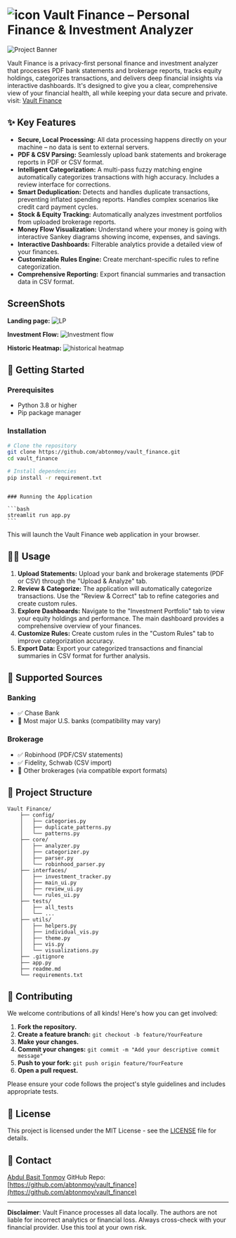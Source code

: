 # ![icon](assets/icon.png) Vault Finance – Personal Finance & Investment Analyzer

![Project Banner](assets/banner.png)

Vault Finance is a privacy-first personal finance and investment analyzer that processes PDF bank statements and brokerage reports, tracks equity holdings, categorizes transactions, and delivers deep financial insights via interactive dashboards. It's designed to give you a clear, comprehensive view of your financial health, all while keeping your data secure and private.
visit: [Vault Finance](https://vaultfinance.streamlit.app/)

## ✨ Key Features

- **Secure, Local Processing:** All data processing happens directly on your machine – no data is sent to external servers.
- **PDF & CSV Parsing:** Seamlessly upload bank statements and brokerage reports in PDF or CSV format.
- **Intelligent Categorization:** A multi-pass fuzzy matching engine automatically categorizes transactions with high accuracy. Includes a review interface for corrections.
- **Smart Deduplication:** Detects and handles duplicate transactions, preventing inflated spending reports. Handles complex scenarios like credit card payment cycles.
- **Stock & Equity Tracking:** Automatically analyzes investment portfolios from uploaded brokerage reports.
- **Money Flow Visualization:** Understand where your money is going with interactive Sankey diagrams showing income, expenses, and savings.
- **Interactive Dashboards:** Filterable analytics provide a detailed view of your finances.
- **Customizable Rules Engine:** Create merchant-specific rules to refine categorization.
- **Comprehensive Reporting:** Export financial summaries and transaction data in CSV format.

## ScreenShots

**Landing page:**
![LP](assets/landing_page.png)

**Investment Flow:**
![Investment flow](assets/sss1.png)

**Historic Heatmap:**
![historical heatmap](assets/hhm.png)

## 🚀 Getting Started

### Prerequisites

- Python 3.8 or higher
- Pip package manager

### Installation

```bash
# Clone the repository
git clone https://github.com/abtonmoy/vault_finance.git
cd vault_finance

# Install dependencies
pip install -r requirement.txt
```

````

### Running the Application

```bash
streamlit run app.py
```
````

This will launch the Vault Finance web application in your browser.

## 🧑‍💻 Usage

1. **Upload Statements:** Upload your bank and brokerage statements (PDF or CSV) through the "Upload & Analyze" tab.
2. **Review & Categorize:** The application will automatically categorize transactions. Use the "Review & Correct" tab to refine categories and create custom rules.
3. **Explore Dashboards:** Navigate to the "Investment Portfolio" tab to view your equity holdings and performance. The main dashboard provides a comprehensive overview of your finances.
4. **Customize Rules:** Create custom rules in the "Custom Rules" tab to improve categorization accuracy.
5. **Export Data:** Export your categorized transactions and financial summaries in CSV format for further analysis.

## 🏦 Supported Sources

### Banking

- ✅ Chase Bank
- 🔄 Most major U.S. banks (compatibility may vary)

### Brokerage

- ✅ Robinhood (PDF/CSV statements)
- ✅ Fidelity, Schwab (CSV import)
- 🔄 Other brokerages (via compatible export formats)

## 🧩 Project Structure

```
Vault Finance/
    ├── config/
    │   ├── categories.py
    │   ├── duplicate_patterns.py
    │   └── patterns.py
    ├── core/
    │   ├── analyzer.py
    │   ├── categorizer.py
    │   ├── parser.py
    │   └── robinhood_parser.py
    ├── interfaces/
    │   ├── investment_tracker.py
    │   ├── main_ui.py
    │   ├── review_ui.py
    │   └── rules_ui.py
    ├── tests/
    │   ├── all_tests
    │   └── ...
    ├── utils/
    │   ├── helpers.py
    │   ├── individual_vis.py
    │   ├── theme.py
    │   ├── vis.py
    │   └── visualizations.py
    ├── .gitignore
    ├── app.py
    ├── readme.md
    └── requirements.txt
```

## 🤝 Contributing

We welcome contributions of all kinds! Here's how you can get involved:

1. **Fork the repository.**
2. **Create a feature branch:** `git checkout -b feature/YourFeature`
3. **Make your changes.**
4. **Commit your changes:** `git commit -m "Add your descriptive commit message"`
5. **Push to your fork:** `git push origin feature/YourFeature`
6. **Open a pull request.**

Please ensure your code follows the project's style guidelines and includes appropriate tests.

## 📄 License

This project is licensed under the MIT License - see the [LICENSE](LICENSE) file for details.

## 📧 Contact

[Abdul Basit Tonmoy](abdulbasittonmoy11@gmail.com)
GitHub Repo: [https://github.com/abtonmoy/vault_finance](https://github.com/abtonmoy/vault_finance)

---

**Disclaimer**: Vault Finance processes all data locally. The authors are not liable for incorrect analytics or financial loss. Always cross-check with your financial provider. Use this tool at your own risk.
